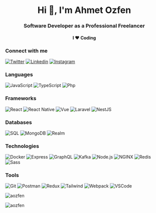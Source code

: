 <h1 align="center">Hi 👋, I'm Ahmet Ozfen</h1>
<h3 align="center">Software Developer as a Professional Freelancer</h3>
<h4 align="center"> I ❤ Coding</h4>


### Connect with me

<a href="https://twitter.com/aozfen" target="_blank">![Twitter](https://img.shields.io/badge/-Twitter-000?&logo=Twitter)</a>
<a href="https://linkedin.com/in/ahmet-ozfen" target="_blank">![Linkedin](https://img.shields.io/badge/-Linkedin-000?&logo=Linkedin)</a>
<a href="https://instagram.com/ahmetozfen" target="_blank">![Instagram](https://img.shields.io/badge/-Instagram-000?&logo=Instagram)</a>


### Languages

![JavaScript](https://img.shields.io/badge/-JavaScript-000?&logo=JavaScript)
![TypeScript](https://img.shields.io/badge/-TypeScript-000?&logo=TypeScript)
![Php](https://img.shields.io/badge/-Php-000?&logo=Php)

### Frameworks

![React](https://img.shields.io/badge/-React-000?&logo=React)
![React Native](https://img.shields.io/badge/-ReactNative-000?&logo=React)
![Vue](https://img.shields.io/badge/-Vue-000?&logo=Vue.js)
![Laravel](https://img.shields.io/badge/-Laravel-000?&logo=Laravel)
![NestJS](https://img.shields.io/badge/-NestJS-000?&logo=NestJS)

### Databases

![SQL](https://img.shields.io/badge/-SQL-000?&logo=MySQL)
![MongoDB](https://img.shields.io/badge/-MongoDB-000?&logo=MongoDB)
![Realm](https://img.shields.io/badge/-Realm-000?&logo=Realm)

### Technologies

![Docker](https://img.shields.io/badge/-Docker-000?&logo=Docker)
![Express](https://img.shields.io/badge/-Express-000?&logo=Express)
![GraphQL](https://img.shields.io/badge/-GraphQL-000?&logo=GraphQL)
![Kafka](https://img.shields.io/badge/-Kafka-000?&logo=ApacheKafka)
![Node.js](https://img.shields.io/badge/-Node.js-000?&logo=node.js)
![NGINX](https://img.shields.io/badge/-NGINX-000?&logo=NGINX)
![Redis](https://img.shields.io/badge/-Redis-000?&logo=Redis)
![Sass](https://img.shields.io/badge/-Sass-000?&logo=Sass)

### Tools

![Git](https://img.shields.io/badge/-Git-000?&logo=Git)
![Postman](https://img.shields.io/badge/-Postman-000?&logo=Postman)
![Redux](https://img.shields.io/badge/-Redux-000?&logo=Redux)
![Tailwind](https://img.shields.io/badge/-Tailwind-000?&logo=TailwindCSS)
![Webpack](https://img.shields.io/badge/-Webpack-000?&logo=Webpack)
![VSCode](https://img.shields.io/badge/-VSCode-000?&logo=visualstudiocode)

<p align="left"><img align="center" src="https://github-readme-streak-stats.herokuapp.com/?user=aozfen&" alt="aozfen" /></p>
<!--<p align="left"><img align="center" src="https://github-readme-stats.vercel.app/api?username=aozfen&show_icons=true&locale=en" alt="aozfen" /></p>-->
<p align="left"><img align="center" src="https://github-readme-stats.vercel.app/api/top-langs?username=aozfen&show_icons=true&locale=en&layout=compact" alt="aozfen" /></p>

